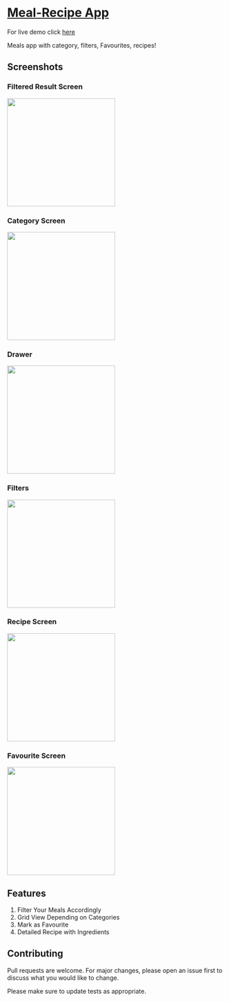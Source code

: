 # [Meal-Recipe App](https://sanjoli63.github.io/Meals-Recipe-App/)

For live demo click [here](https://sanjoli63.github.io/Meals-Recipe-App/)

Meals app with category, filters, Favourites, recipes!

## Screenshots

### Filtered Result Screen
<img src="https://user-images.githubusercontent.com/71957235/120066844-02d3e280-c096-11eb-85c7-59670ea2247a.png" width="250"> 

### Category Screen
<img src="https://user-images.githubusercontent.com/71957235/120066831-f0f23f80-c095-11eb-9cc6-76e4d23cd8ff.png" width=250> 

### Drawer
<img src="https://user-images.githubusercontent.com/71957235/120066718-5d207380-c095-11eb-9fcd-3c004b0e323d.png" width=250>

### Filters
<img src="https://user-images.githubusercontent.com/54329870/88887550-38cbee80-d25a-11ea-94f4-7ba048379238.png" width=250>  

### Recipe Screen
<img src="https://user-images.githubusercontent.com/71957235/120066736-71647080-c095-11eb-8eb2-6ca9efaaf542.png" width=250>

### Favourite Screen
<img src="https://user-images.githubusercontent.com/71957235/120066730-6d385300-c095-11eb-97f9-6c1fb8ae8be8.png" width=250>


## Features
1. Filter Your Meals Accordingly
2. Grid View Depending on Categories
3. Mark as Favourite
4. Detailed Recipe with Ingredients



## Contributing
Pull requests are welcome. For major changes, please open an issue first to discuss what you would like to change.

Please make sure to update tests as appropriate.